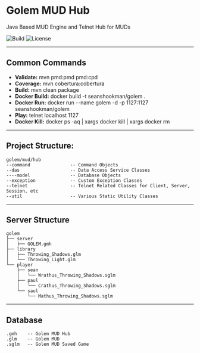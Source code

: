 # Golem MUD Hub
Java Based MUD Engine and Telnet Hub for MUDs 

![Build](https://travis-ci.org/sshookman/ProjectRead.svg?branch=master) ![License](https://img.shields.io/badge/license-GPL%20v3-brightgreen.svg)

---

Common Commands
---

- **Validate:**       mvn pmd:pmd pmd:cpd
- **Coverage:**       mvn cobertura:cobertura
- **Build:**          mvn clean package
- **Docker Build:**   docker build -t seanshookman/golem .
- **Docker Run:**     docker run --name golem -d -p 1127:1127 seanshookman/golem
- **Play:**           telnet localhost 1127
- **Docker Kill:**    docker ps -aq | xargs docker kill | xargs docker rm

---

Project Structure:
---

```
golem/mud/hub
--command               -- Command Objects
--das					-- Data Access Service Classes
----model				-- Database Objects
--exception 			-- Custom Exception Classes
--telnet				-- Telnet Related Classes for Client, Server, Session, etc
--util                  -- Various Static Utility Classes
```

---

Server Structure
---

```
golem
├── server 
│   ├── GOLEM.gmh 
├── library
│   ├── Throwing_Shadows.glm
│   └── Throwing_Light.glm
└── player
    ├── sean
    │   └── Wrathus_Throwing_Shadows.sglm
    ├── paul
    │   └── Crathus_Throwing_Shadows.sglm
    └── saul
        └── Mathus_Throwing_Shadows.sglm
```

---

Database
---

```
.gmh    -- Golem MUD Hub
.glm    -- Golem MUD
.sglm   -- Golem MUD Saved Game
```
